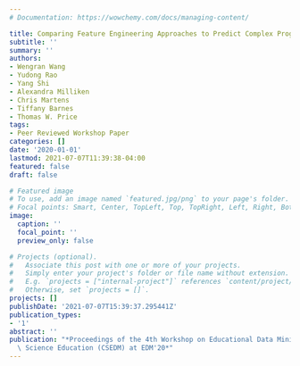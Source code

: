 ```yaml
---
# Documentation: https://wowchemy.com/docs/managing-content/

title: Comparing Feature Engineering Approaches to Predict Complex Programming Behaviors
subtitle: ''
summary: ''
authors:
- Wengran Wang
- Yudong Rao
- Yang Shi
- Alexandra Milliken
- Chris Martens
- Tiffany Barnes
- Thomas W. Price
tags:
- Peer Reviewed Workshop Paper
categories: []
date: '2020-01-01'
lastmod: 2021-07-07T11:39:38-04:00
featured: false
draft: false

# Featured image
# To use, add an image named `featured.jpg/png` to your page's folder.
# Focal points: Smart, Center, TopLeft, Top, TopRight, Left, Right, BottomLeft, Bottom, BottomRight.
image:
  caption: ''
  focal_point: ''
  preview_only: false

# Projects (optional).
#   Associate this post with one or more of your projects.
#   Simply enter your project's folder or file name without extension.
#   E.g. `projects = ["internal-project"]` references `content/project/deep-learning/index.md`.
#   Otherwise, set `projects = []`.
projects: []
publishDate: '2021-07-07T15:39:37.295441Z'
publication_types:
- '1'
abstract: ''
publication: "*Proceedings of the 4th Workshop on Educational Data Mining in Computer\
  \ Science Education (CSEDM) at EDM'20*"
---
```

